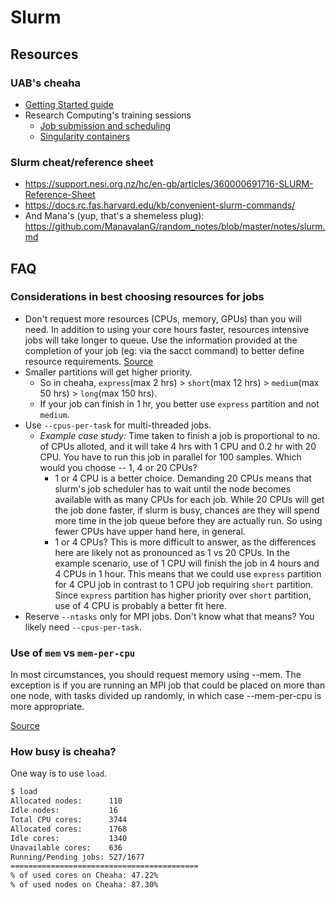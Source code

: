 # Slurm

## Resources

### UAB's cheaha

* [Getting Started guide](https://docs.uabgrid.uab.edu/wiki/Cheaha_GettingStarted)
* Research Computing's training sessions
  * [Job submission and scheduling](https://www.youtube.com/watch?v=G1yBVlPiBfY)
  * [Singularity containers](https://gitlab.rc.uab.edu/rc-training-sessions/singularity_containers/-/tree/master)

### Slurm cheat/reference sheet

* https://support.nesi.org.nz/hc/en-gb/articles/360000691716-SLURM-Reference-Sheet
* https://docs.rc.fas.harvard.edu/kb/convenient-slurm-commands/
* And Mana's (yup, that's a shemeless plug): https://github.com/ManavalanG/random_notes/blob/master/notes/slurm.md


## FAQ

### Considerations in best choosing resources for jobs

* Don't request more resources (CPUs, memory, GPUs) than you will need. In addition to using your core hours faster,
  resources intensive jobs will take longer to queue. Use the information provided at the completion of your job (eg:
  via the sacct command) to better define resource requirements.
  [Source](https://support.nesi.org.nz/hc/en-gb/articles/360000705196)
* Smaller partitions will get higher priority.
  * So in cheaha, `express`(max 2 hrs) > `short`(max 12 hrs) > `medium`(max 50 hrs) > `long`(max 150 hrs).
  * If your job can finish in 1 hr, you better use `express` partition and not `medium`.
* Use `--cpus-per-task` for multi-threaded jobs.
  * *Example case study:* Time taken to finish a job is proportional to no. of CPUs alloted, and it will take 4 hrs with
    1 CPU and 0.2 hr with 20 CPU. You have to run this job in parallel for 100 samples. Which would you choose -- 1, 4 or
    20 CPUs?
    * 1 or 4 CPU is a better choice. Demanding 20 CPUs means that slurm's job scheduler has to wait until the node becomes
      available with as many CPUs for each job. While 20 CPUs will get the job done faster, if slurm is busy, chances
      are they will spend more time in the job queue before they are actually run. So using fewer CPUs have upper hand here,
      in general.
    * 1 or 4 CPUs? This is more difficult to answer, as the differences here are likely not as pronounced as 1 vs 20
      CPUs. In the example scenario, use of 1 CPU will finish the job in 4 hours and 4 CPUs in 1 hour. This means that we
      could use `express` partition for 4 CPU job in contrast to 1 CPU job requiring `short` partition. Since `express`
      partition has higher priority over `short` partition, use of 4 CPU is probably a better fit here.
* Reserve `--ntasks` only for MPI jobs. Don't know what that means? You likely need `--cpus-per-task`.


### Use of `mem` vs `mem-per-cpu`

In most circumstances, you should request memory using --mem. The exception is if you are running an MPI job that could
be placed on more than one node, with tasks divided up randomly, in which case --mem-per-cpu is more appropriate.

[Source](https://support.nesi.org.nz/hc/en-gb/articles/360001108756)


### How busy is cheaha?

One way is to use `load`.

```sh
$ load
Allocated nodes:      110
Idle nodes:           16
Total CPU cores:      3744
Allocated cores:      1768
Idle cores:           1340
Unavailable cores:    636
Running/Pending jobs: 527/1677
==========================================
% of used cores on Cheaha: 47.22%
% of used nodes on Cheaha: 87.30%
```

